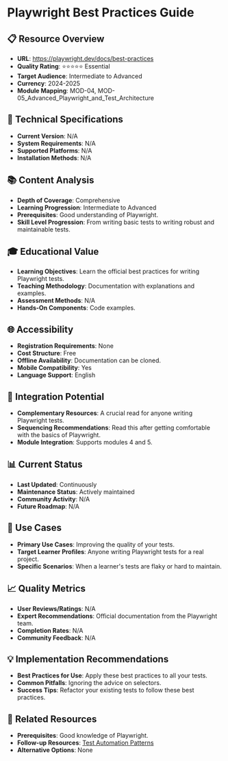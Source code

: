 # Playwright Best Practices Guide

## 📋 Resource Overview
- **URL**: https://playwright.dev/docs/best-practices
- **Quality Rating**: ⭐⭐⭐⭐⭐ Essential
- **Target Audience**: Intermediate to Advanced
- **Currency**: 2024-2025
- **Module Mapping**: MOD-04, MOD-05_Advanced_Playwright_and_Test_Architecture

## 🔧 Technical Specifications
- **Current Version**: N/A
- **System Requirements**: N/A
- **Supported Platforms**: N/A
- **Installation Methods**: N/A

## 📚 Content Analysis
- **Depth of Coverage**: Comprehensive
- **Learning Progression**: Intermediate to Advanced
- **Prerequisites**: Good understanding of Playwright.
- **Skill Level Progression**: From writing basic tests to writing robust and maintainable tests.

## 🎓 Educational Value
- **Learning Objectives**: Learn the official best practices for writing Playwright tests.
- **Teaching Methodology**: Documentation with explanations and examples.
- **Assessment Methods**: N/A
- **Hands-On Components**: Code examples.

## 🌐 Accessibility
- **Registration Requirements**: None
- **Cost Structure**: Free
- **Offline Availability**: Documentation can be cloned.
- **Mobile Compatibility**: Yes
- **Language Support**: English

## 🔗 Integration Potential
- **Complementary Resources**: A crucial read for anyone writing Playwright tests.
- **Sequencing Recommendations**: Read this after getting comfortable with the basics of Playwright.
- **Module Integration**: Supports modules 4 and 5.

## 📊 Current Status
- **Last Updated**: Continuously
- **Maintenance Status**: Actively maintained
- **Community Activity**: N/A
- **Future Roadmap**: N/A

## 🎯 Use Cases
- **Primary Use Cases**: Improving the quality of your tests.
- **Target Learner Profiles**: Anyone writing Playwright tests for a real project.
- **Specific Scenarios**: When a learner's tests are flaky or hard to maintain.

## 📈 Quality Metrics
- **User Reviews/Ratings**: N/A
- **Expert Recommendations**: Official documentation from the Playwright team.
- **Completion Rates**: N/A
- **Community Feedback**: N/A

## 💡 Implementation Recommendations
- **Best Practices for Use**: Apply these best practices to all your tests.
- **Common Pitfalls**: Ignoring the advice on selectors.
- **Success Tips**: Refactor your existing tests to follow these best practices.

## 🔄 Related Resources
- **Prerequisites**: Good knowledge of Playwright.
- **Follow-up Resources**: [Test Automation Patterns](test-automation-patterns.md)
- **Alternative Options**: None